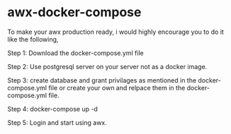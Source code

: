 # awx-docker-compose

To make your awx production ready, i would highly encourage you to do it like the following,

Step 1:
Download the docker-compose.yml file

Step 2:
Use postgresql server on your server not as a docker image.

Step 3:
create database and grant privilages as mentioned in the docker-compose.yml file or create your own and relpace them in the docker-compose.yml file.

Step 4:
docker-compose up -d

Step 5:
Login and start using awx.
